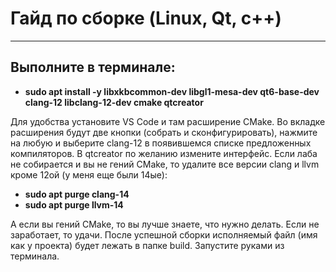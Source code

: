 # Гайд по сборке (Linux, Qt, c++)
---
## Выполните в терминале:
 - **sudo apt install -y libxkbcommon-dev libgl1-mesa-dev qt6-base-dev clang-12 libclang-12-dev cmake qtcreator**<br />

Для удобства установите VS Code и там расширение CMake. Во вкладке расширения будут две кнопки (собрать и сконфигурировать), нажмите на любую и выберите clang-12 в появившемся списке предложенных компиляторов.
В qtcreator по желанию измените интерфейс.
Если лаба не собирается и вы не гений CMake, то удалите все версии clang и llvm кроме 12ой (у меня еще были 14ые):<br />
 - **sudo apt purge clang-14**<br />
 - **sudo apt purge llvm-14**<br />

А если вы гений CMake, то вы лучше знаете, что нужно делать.
Если не заработает, то удачи.
После успешной сборки исполняемый файл (имя как у проекта) будет лежать в папке build. Запустите руками из терминала.
